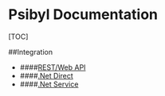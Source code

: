 # Psibyl Documentation

[TOC]

##Integration
* ####[REST/Web API](integration/psibyl-integration-rest.md)
* ####[.Net Direct](integration/psibyl-integration-direct.md)
* ####[.Net Service](integration/psibyl-integration-service.md)
